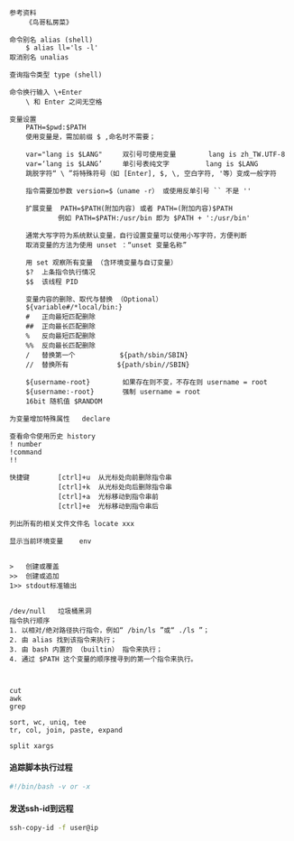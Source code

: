 
	参考资料
		《鸟哥私房菜》

	命令别名 alias (shell)
		$ alias ll='ls -l'
	取消别名 unalias

	查询指令类型 type (shell)

	命令换行输入 \+Enter
		\ 和 Enter 之间无空格

	变量设置
		PATH=$pwd:$PATH
		使用变量是，需加前缀 $ ,命名时不需要；

		var="lang is $LANG"		双引号可使用变量		lang is zh_TW.UTF-8
		var=‘lang is $LANG’		单引号表纯文字			lang is $LANG
		跳脱字符“ \ ”将特殊符号（如 [Enter], $, \, 空白字符, '等）变成一般字符

		指令需要加参数 version=$（uname -r） 或使用反单引号 `` 不是 ''

		扩展变量  PATH=$PATH(附加内容) 或者 PATH=(附加内容)$PATH
				例如 PATH=$PATH:/usr/bin 即为 $PATH + ':/usr/bin'

		通常大写字符为系统默认变量，自行设置变量可以使用小写字符，方便判断
		取消变量的方法为使用 unset ：“unset 变量名称”
		
		用 set 观察所有变量 （含环境变量与自订变量）
		$?	上条指令执行情况
		$$	该线程 PID
		
		变量内容的删除、取代与替换 （Optional）
		${variable#/*local/bin:}
		#	正向最短匹配删除
		##	正向最长匹配删除
		%	反向最短匹配删除
		%%	反向最长匹配删除
		/	替换第一个			${path/sbin/SBIN}
		//	替换所有			${path/sbin//SBIN}
		
		${username-root}		如果存在则不变，不存在则 username = root
		${username:-root}		强制 username = root
		16bit 随机值 $RANDOM

	为变量增加特殊属性	declare
	
	查看命令使用历史 history
	! number
	!command
	!!

	快捷键		  [ctrl]+u	从光标处向前删除指令串
				[ctrl]+k  从光标处向后删除指令串
				[ctrl]+a  光标移动到指令串前
				[ctrl]+e  光标移动到指令串后
	
	列出所有的相关文件文件名 locate xxx
	
	显示当前环境变量	env
	
	
	>	创建或覆盖
	>>	创建或追加
	1>> stdout标准输出


	/dev/null	垃圾桶黑洞
	指令执行顺序
	1. 以相对/绝对路径执行指令，例如“ /bin/ls ”或“ ./ls ”；
	2. 由 alias 找到该指令来执行；
	3. 由 bash 内置的 （builtin） 指令来执行；
	4. 通过 $PATH 这个变量的顺序搜寻到的第一个指令来执行。



	cut
	awk
	grep
	
	sort, wc, uniq, tee
	tr, col, join, paste, expand
	
	split xargs

#### 追踪脚本执行过程
``` bash
#!/bin/bash -v or -x
```
#### 发送ssh-id到远程
``` bash
ssh-copy-id -f user@ip
```

